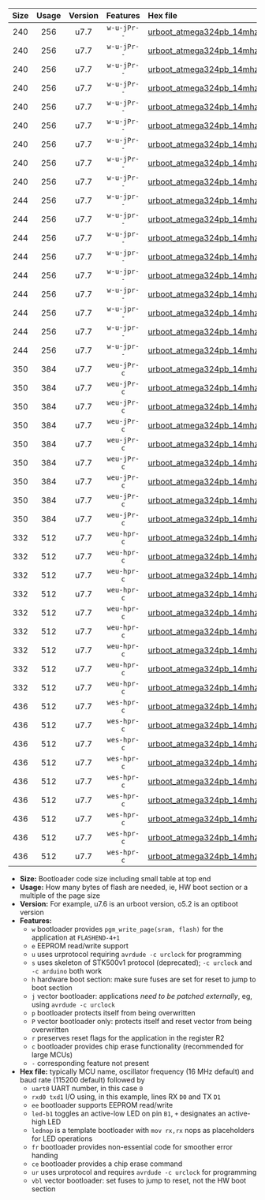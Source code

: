 |Size|Usage|Version|Features|Hex file|
|:-:|:-:|:-:|:-:|:--|
|240|256|u7.7|`w-u-jPr--`|[urboot_atmega324pb_14mhz7456_57600bps_uart0_rxd0_txd1_led+b0_ur_vbl.hex](https://raw.githubusercontent.com/stefanrueger/urboot.hex/main/mcus/atmega324pb/fcpu_14mhz7456/57600_bps/urboot_atmega324pb_14mhz7456_57600bps_uart0_rxd0_txd1_led+b0_ur_vbl.hex)|
|240|256|u7.7|`w-u-jPr--`|[urboot_atmega324pb_14mhz7456_57600bps_uart0_rxd0_txd1_led+b7_ur_vbl.hex](https://raw.githubusercontent.com/stefanrueger/urboot.hex/main/mcus/atmega324pb/fcpu_14mhz7456/57600_bps/urboot_atmega324pb_14mhz7456_57600bps_uart0_rxd0_txd1_led+b7_ur_vbl.hex)|
|240|256|u7.7|`w-u-jPr--`|[urboot_atmega324pb_14mhz7456_57600bps_uart0_rxd0_txd1_lednop_ur_vbl.hex](https://raw.githubusercontent.com/stefanrueger/urboot.hex/main/mcus/atmega324pb/fcpu_14mhz7456/57600_bps/urboot_atmega324pb_14mhz7456_57600bps_uart0_rxd0_txd1_lednop_ur_vbl.hex)|
|240|256|u7.7|`w-u-jPr--`|[urboot_atmega324pb_14mhz7456_57600bps_uart1_rxd2_txd3_led+b0_ur_vbl.hex](https://raw.githubusercontent.com/stefanrueger/urboot.hex/main/mcus/atmega324pb/fcpu_14mhz7456/57600_bps/urboot_atmega324pb_14mhz7456_57600bps_uart1_rxd2_txd3_led+b0_ur_vbl.hex)|
|240|256|u7.7|`w-u-jPr--`|[urboot_atmega324pb_14mhz7456_57600bps_uart1_rxd2_txd3_led+b7_ur_vbl.hex](https://raw.githubusercontent.com/stefanrueger/urboot.hex/main/mcus/atmega324pb/fcpu_14mhz7456/57600_bps/urboot_atmega324pb_14mhz7456_57600bps_uart1_rxd2_txd3_led+b7_ur_vbl.hex)|
|240|256|u7.7|`w-u-jPr--`|[urboot_atmega324pb_14mhz7456_57600bps_uart1_rxd2_txd3_lednop_ur_vbl.hex](https://raw.githubusercontent.com/stefanrueger/urboot.hex/main/mcus/atmega324pb/fcpu_14mhz7456/57600_bps/urboot_atmega324pb_14mhz7456_57600bps_uart1_rxd2_txd3_lednop_ur_vbl.hex)|
|240|256|u7.7|`w-u-jPr--`|[urboot_atmega324pb_14mhz7456_57600bps_uart2_rxe2_txe3_led+b0_ur_vbl.hex](https://raw.githubusercontent.com/stefanrueger/urboot.hex/main/mcus/atmega324pb/fcpu_14mhz7456/57600_bps/urboot_atmega324pb_14mhz7456_57600bps_uart2_rxe2_txe3_led+b0_ur_vbl.hex)|
|240|256|u7.7|`w-u-jPr--`|[urboot_atmega324pb_14mhz7456_57600bps_uart2_rxe2_txe3_led+b7_ur_vbl.hex](https://raw.githubusercontent.com/stefanrueger/urboot.hex/main/mcus/atmega324pb/fcpu_14mhz7456/57600_bps/urboot_atmega324pb_14mhz7456_57600bps_uart2_rxe2_txe3_led+b7_ur_vbl.hex)|
|240|256|u7.7|`w-u-jPr--`|[urboot_atmega324pb_14mhz7456_57600bps_uart2_rxe2_txe3_lednop_ur_vbl.hex](https://raw.githubusercontent.com/stefanrueger/urboot.hex/main/mcus/atmega324pb/fcpu_14mhz7456/57600_bps/urboot_atmega324pb_14mhz7456_57600bps_uart2_rxe2_txe3_lednop_ur_vbl.hex)|
|244|256|u7.7|`w-u-jpr--`|[urboot_atmega324pb_14mhz7456_57600bps_uart0_rxd0_txd1_led+b0_fr_ur_vbl.hex](https://raw.githubusercontent.com/stefanrueger/urboot.hex/main/mcus/atmega324pb/fcpu_14mhz7456/57600_bps/urboot_atmega324pb_14mhz7456_57600bps_uart0_rxd0_txd1_led+b0_fr_ur_vbl.hex)|
|244|256|u7.7|`w-u-jpr--`|[urboot_atmega324pb_14mhz7456_57600bps_uart0_rxd0_txd1_led+b7_fr_ur_vbl.hex](https://raw.githubusercontent.com/stefanrueger/urboot.hex/main/mcus/atmega324pb/fcpu_14mhz7456/57600_bps/urboot_atmega324pb_14mhz7456_57600bps_uart0_rxd0_txd1_led+b7_fr_ur_vbl.hex)|
|244|256|u7.7|`w-u-jpr--`|[urboot_atmega324pb_14mhz7456_57600bps_uart0_rxd0_txd1_lednop_fr_ur_vbl.hex](https://raw.githubusercontent.com/stefanrueger/urboot.hex/main/mcus/atmega324pb/fcpu_14mhz7456/57600_bps/urboot_atmega324pb_14mhz7456_57600bps_uart0_rxd0_txd1_lednop_fr_ur_vbl.hex)|
|244|256|u7.7|`w-u-jpr--`|[urboot_atmega324pb_14mhz7456_57600bps_uart1_rxd2_txd3_led+b0_fr_ur_vbl.hex](https://raw.githubusercontent.com/stefanrueger/urboot.hex/main/mcus/atmega324pb/fcpu_14mhz7456/57600_bps/urboot_atmega324pb_14mhz7456_57600bps_uart1_rxd2_txd3_led+b0_fr_ur_vbl.hex)|
|244|256|u7.7|`w-u-jpr--`|[urboot_atmega324pb_14mhz7456_57600bps_uart1_rxd2_txd3_led+b7_fr_ur_vbl.hex](https://raw.githubusercontent.com/stefanrueger/urboot.hex/main/mcus/atmega324pb/fcpu_14mhz7456/57600_bps/urboot_atmega324pb_14mhz7456_57600bps_uart1_rxd2_txd3_led+b7_fr_ur_vbl.hex)|
|244|256|u7.7|`w-u-jpr--`|[urboot_atmega324pb_14mhz7456_57600bps_uart1_rxd2_txd3_lednop_fr_ur_vbl.hex](https://raw.githubusercontent.com/stefanrueger/urboot.hex/main/mcus/atmega324pb/fcpu_14mhz7456/57600_bps/urboot_atmega324pb_14mhz7456_57600bps_uart1_rxd2_txd3_lednop_fr_ur_vbl.hex)|
|244|256|u7.7|`w-u-jpr--`|[urboot_atmega324pb_14mhz7456_57600bps_uart2_rxe2_txe3_led+b0_fr_ur_vbl.hex](https://raw.githubusercontent.com/stefanrueger/urboot.hex/main/mcus/atmega324pb/fcpu_14mhz7456/57600_bps/urboot_atmega324pb_14mhz7456_57600bps_uart2_rxe2_txe3_led+b0_fr_ur_vbl.hex)|
|244|256|u7.7|`w-u-jpr--`|[urboot_atmega324pb_14mhz7456_57600bps_uart2_rxe2_txe3_led+b7_fr_ur_vbl.hex](https://raw.githubusercontent.com/stefanrueger/urboot.hex/main/mcus/atmega324pb/fcpu_14mhz7456/57600_bps/urboot_atmega324pb_14mhz7456_57600bps_uart2_rxe2_txe3_led+b7_fr_ur_vbl.hex)|
|244|256|u7.7|`w-u-jpr--`|[urboot_atmega324pb_14mhz7456_57600bps_uart2_rxe2_txe3_lednop_fr_ur_vbl.hex](https://raw.githubusercontent.com/stefanrueger/urboot.hex/main/mcus/atmega324pb/fcpu_14mhz7456/57600_bps/urboot_atmega324pb_14mhz7456_57600bps_uart2_rxe2_txe3_lednop_fr_ur_vbl.hex)|
|350|384|u7.7|`weu-jPr-c`|[urboot_atmega324pb_14mhz7456_57600bps_uart0_rxd0_txd1_ee_led+b0_fr_ce_ur_vbl.hex](https://raw.githubusercontent.com/stefanrueger/urboot.hex/main/mcus/atmega324pb/fcpu_14mhz7456/57600_bps/urboot_atmega324pb_14mhz7456_57600bps_uart0_rxd0_txd1_ee_led+b0_fr_ce_ur_vbl.hex)|
|350|384|u7.7|`weu-jPr-c`|[urboot_atmega324pb_14mhz7456_57600bps_uart0_rxd0_txd1_ee_led+b7_fr_ce_ur_vbl.hex](https://raw.githubusercontent.com/stefanrueger/urboot.hex/main/mcus/atmega324pb/fcpu_14mhz7456/57600_bps/urboot_atmega324pb_14mhz7456_57600bps_uart0_rxd0_txd1_ee_led+b7_fr_ce_ur_vbl.hex)|
|350|384|u7.7|`weu-jPr-c`|[urboot_atmega324pb_14mhz7456_57600bps_uart0_rxd0_txd1_ee_lednop_fr_ce_ur_vbl.hex](https://raw.githubusercontent.com/stefanrueger/urboot.hex/main/mcus/atmega324pb/fcpu_14mhz7456/57600_bps/urboot_atmega324pb_14mhz7456_57600bps_uart0_rxd0_txd1_ee_lednop_fr_ce_ur_vbl.hex)|
|350|384|u7.7|`weu-jPr-c`|[urboot_atmega324pb_14mhz7456_57600bps_uart1_rxd2_txd3_ee_led+b0_fr_ce_ur_vbl.hex](https://raw.githubusercontent.com/stefanrueger/urboot.hex/main/mcus/atmega324pb/fcpu_14mhz7456/57600_bps/urboot_atmega324pb_14mhz7456_57600bps_uart1_rxd2_txd3_ee_led+b0_fr_ce_ur_vbl.hex)|
|350|384|u7.7|`weu-jPr-c`|[urboot_atmega324pb_14mhz7456_57600bps_uart1_rxd2_txd3_ee_led+b7_fr_ce_ur_vbl.hex](https://raw.githubusercontent.com/stefanrueger/urboot.hex/main/mcus/atmega324pb/fcpu_14mhz7456/57600_bps/urboot_atmega324pb_14mhz7456_57600bps_uart1_rxd2_txd3_ee_led+b7_fr_ce_ur_vbl.hex)|
|350|384|u7.7|`weu-jPr-c`|[urboot_atmega324pb_14mhz7456_57600bps_uart1_rxd2_txd3_ee_lednop_fr_ce_ur_vbl.hex](https://raw.githubusercontent.com/stefanrueger/urboot.hex/main/mcus/atmega324pb/fcpu_14mhz7456/57600_bps/urboot_atmega324pb_14mhz7456_57600bps_uart1_rxd2_txd3_ee_lednop_fr_ce_ur_vbl.hex)|
|350|384|u7.7|`weu-jPr-c`|[urboot_atmega324pb_14mhz7456_57600bps_uart2_rxe2_txe3_ee_led+b0_fr_ce_ur_vbl.hex](https://raw.githubusercontent.com/stefanrueger/urboot.hex/main/mcus/atmega324pb/fcpu_14mhz7456/57600_bps/urboot_atmega324pb_14mhz7456_57600bps_uart2_rxe2_txe3_ee_led+b0_fr_ce_ur_vbl.hex)|
|350|384|u7.7|`weu-jPr-c`|[urboot_atmega324pb_14mhz7456_57600bps_uart2_rxe2_txe3_ee_led+b7_fr_ce_ur_vbl.hex](https://raw.githubusercontent.com/stefanrueger/urboot.hex/main/mcus/atmega324pb/fcpu_14mhz7456/57600_bps/urboot_atmega324pb_14mhz7456_57600bps_uart2_rxe2_txe3_ee_led+b7_fr_ce_ur_vbl.hex)|
|350|384|u7.7|`weu-jPr-c`|[urboot_atmega324pb_14mhz7456_57600bps_uart2_rxe2_txe3_ee_lednop_fr_ce_ur_vbl.hex](https://raw.githubusercontent.com/stefanrueger/urboot.hex/main/mcus/atmega324pb/fcpu_14mhz7456/57600_bps/urboot_atmega324pb_14mhz7456_57600bps_uart2_rxe2_txe3_ee_lednop_fr_ce_ur_vbl.hex)|
|332|512|u7.7|`weu-hpr-c`|[urboot_atmega324pb_14mhz7456_57600bps_uart0_rxd0_txd1_ee_led+b0_fr_ce_ur.hex](https://raw.githubusercontent.com/stefanrueger/urboot.hex/main/mcus/atmega324pb/fcpu_14mhz7456/57600_bps/urboot_atmega324pb_14mhz7456_57600bps_uart0_rxd0_txd1_ee_led+b0_fr_ce_ur.hex)|
|332|512|u7.7|`weu-hpr-c`|[urboot_atmega324pb_14mhz7456_57600bps_uart0_rxd0_txd1_ee_led+b7_fr_ce_ur.hex](https://raw.githubusercontent.com/stefanrueger/urboot.hex/main/mcus/atmega324pb/fcpu_14mhz7456/57600_bps/urboot_atmega324pb_14mhz7456_57600bps_uart0_rxd0_txd1_ee_led+b7_fr_ce_ur.hex)|
|332|512|u7.7|`weu-hpr-c`|[urboot_atmega324pb_14mhz7456_57600bps_uart0_rxd0_txd1_ee_lednop_fr_ce_ur.hex](https://raw.githubusercontent.com/stefanrueger/urboot.hex/main/mcus/atmega324pb/fcpu_14mhz7456/57600_bps/urboot_atmega324pb_14mhz7456_57600bps_uart0_rxd0_txd1_ee_lednop_fr_ce_ur.hex)|
|332|512|u7.7|`weu-hpr-c`|[urboot_atmega324pb_14mhz7456_57600bps_uart1_rxd2_txd3_ee_led+b0_fr_ce_ur.hex](https://raw.githubusercontent.com/stefanrueger/urboot.hex/main/mcus/atmega324pb/fcpu_14mhz7456/57600_bps/urboot_atmega324pb_14mhz7456_57600bps_uart1_rxd2_txd3_ee_led+b0_fr_ce_ur.hex)|
|332|512|u7.7|`weu-hpr-c`|[urboot_atmega324pb_14mhz7456_57600bps_uart1_rxd2_txd3_ee_led+b7_fr_ce_ur.hex](https://raw.githubusercontent.com/stefanrueger/urboot.hex/main/mcus/atmega324pb/fcpu_14mhz7456/57600_bps/urboot_atmega324pb_14mhz7456_57600bps_uart1_rxd2_txd3_ee_led+b7_fr_ce_ur.hex)|
|332|512|u7.7|`weu-hpr-c`|[urboot_atmega324pb_14mhz7456_57600bps_uart1_rxd2_txd3_ee_lednop_fr_ce_ur.hex](https://raw.githubusercontent.com/stefanrueger/urboot.hex/main/mcus/atmega324pb/fcpu_14mhz7456/57600_bps/urboot_atmega324pb_14mhz7456_57600bps_uart1_rxd2_txd3_ee_lednop_fr_ce_ur.hex)|
|332|512|u7.7|`weu-hpr-c`|[urboot_atmega324pb_14mhz7456_57600bps_uart2_rxe2_txe3_ee_led+b0_fr_ce_ur.hex](https://raw.githubusercontent.com/stefanrueger/urboot.hex/main/mcus/atmega324pb/fcpu_14mhz7456/57600_bps/urboot_atmega324pb_14mhz7456_57600bps_uart2_rxe2_txe3_ee_led+b0_fr_ce_ur.hex)|
|332|512|u7.7|`weu-hpr-c`|[urboot_atmega324pb_14mhz7456_57600bps_uart2_rxe2_txe3_ee_led+b7_fr_ce_ur.hex](https://raw.githubusercontent.com/stefanrueger/urboot.hex/main/mcus/atmega324pb/fcpu_14mhz7456/57600_bps/urboot_atmega324pb_14mhz7456_57600bps_uart2_rxe2_txe3_ee_led+b7_fr_ce_ur.hex)|
|332|512|u7.7|`weu-hpr-c`|[urboot_atmega324pb_14mhz7456_57600bps_uart2_rxe2_txe3_ee_lednop_fr_ce_ur.hex](https://raw.githubusercontent.com/stefanrueger/urboot.hex/main/mcus/atmega324pb/fcpu_14mhz7456/57600_bps/urboot_atmega324pb_14mhz7456_57600bps_uart2_rxe2_txe3_ee_lednop_fr_ce_ur.hex)|
|436|512|u7.7|`wes-hpr-c`|[urboot_atmega324pb_14mhz7456_57600bps_uart0_rxd0_txd1_ee_led+b0_fr_ce.hex](https://raw.githubusercontent.com/stefanrueger/urboot.hex/main/mcus/atmega324pb/fcpu_14mhz7456/57600_bps/urboot_atmega324pb_14mhz7456_57600bps_uart0_rxd0_txd1_ee_led+b0_fr_ce.hex)|
|436|512|u7.7|`wes-hpr-c`|[urboot_atmega324pb_14mhz7456_57600bps_uart0_rxd0_txd1_ee_led+b7_fr_ce.hex](https://raw.githubusercontent.com/stefanrueger/urboot.hex/main/mcus/atmega324pb/fcpu_14mhz7456/57600_bps/urboot_atmega324pb_14mhz7456_57600bps_uart0_rxd0_txd1_ee_led+b7_fr_ce.hex)|
|436|512|u7.7|`wes-hpr-c`|[urboot_atmega324pb_14mhz7456_57600bps_uart0_rxd0_txd1_ee_lednop_fr_ce.hex](https://raw.githubusercontent.com/stefanrueger/urboot.hex/main/mcus/atmega324pb/fcpu_14mhz7456/57600_bps/urboot_atmega324pb_14mhz7456_57600bps_uart0_rxd0_txd1_ee_lednop_fr_ce.hex)|
|436|512|u7.7|`wes-hpr-c`|[urboot_atmega324pb_14mhz7456_57600bps_uart1_rxd2_txd3_ee_led+b0_fr_ce.hex](https://raw.githubusercontent.com/stefanrueger/urboot.hex/main/mcus/atmega324pb/fcpu_14mhz7456/57600_bps/urboot_atmega324pb_14mhz7456_57600bps_uart1_rxd2_txd3_ee_led+b0_fr_ce.hex)|
|436|512|u7.7|`wes-hpr-c`|[urboot_atmega324pb_14mhz7456_57600bps_uart1_rxd2_txd3_ee_led+b7_fr_ce.hex](https://raw.githubusercontent.com/stefanrueger/urboot.hex/main/mcus/atmega324pb/fcpu_14mhz7456/57600_bps/urboot_atmega324pb_14mhz7456_57600bps_uart1_rxd2_txd3_ee_led+b7_fr_ce.hex)|
|436|512|u7.7|`wes-hpr-c`|[urboot_atmega324pb_14mhz7456_57600bps_uart1_rxd2_txd3_ee_lednop_fr_ce.hex](https://raw.githubusercontent.com/stefanrueger/urboot.hex/main/mcus/atmega324pb/fcpu_14mhz7456/57600_bps/urboot_atmega324pb_14mhz7456_57600bps_uart1_rxd2_txd3_ee_lednop_fr_ce.hex)|
|436|512|u7.7|`wes-hpr-c`|[urboot_atmega324pb_14mhz7456_57600bps_uart2_rxe2_txe3_ee_led+b0_fr_ce.hex](https://raw.githubusercontent.com/stefanrueger/urboot.hex/main/mcus/atmega324pb/fcpu_14mhz7456/57600_bps/urboot_atmega324pb_14mhz7456_57600bps_uart2_rxe2_txe3_ee_led+b0_fr_ce.hex)|
|436|512|u7.7|`wes-hpr-c`|[urboot_atmega324pb_14mhz7456_57600bps_uart2_rxe2_txe3_ee_led+b7_fr_ce.hex](https://raw.githubusercontent.com/stefanrueger/urboot.hex/main/mcus/atmega324pb/fcpu_14mhz7456/57600_bps/urboot_atmega324pb_14mhz7456_57600bps_uart2_rxe2_txe3_ee_led+b7_fr_ce.hex)|
|436|512|u7.7|`wes-hpr-c`|[urboot_atmega324pb_14mhz7456_57600bps_uart2_rxe2_txe3_ee_lednop_fr_ce.hex](https://raw.githubusercontent.com/stefanrueger/urboot.hex/main/mcus/atmega324pb/fcpu_14mhz7456/57600_bps/urboot_atmega324pb_14mhz7456_57600bps_uart2_rxe2_txe3_ee_lednop_fr_ce.hex)|

- **Size:** Bootloader code size including small table at top end
- **Usage:** How many bytes of flash are needed, ie, HW boot section or a multiple of the page size
- **Version:** For example, u7.6 is an urboot version, o5.2 is an optiboot version
- **Features:**
  + `w` bootloader provides `pgm_write_page(sram, flash)` for the application at `FLASHEND-4+1`
  + `e` EEPROM read/write support
  + `u` uses urprotocol requiring `avrdude -c urclock` for programming
  + `s` uses skeleton of STK500v1 protocol (deprecated); `-c urclock` and `-c arduino` both work
  + `h` hardware boot section: make sure fuses are set for reset to jump to boot section
  + `j` vector bootloader: applications *need to be patched externally*, eg, using `avrdude -c urclock`
  + `p` bootloader protects itself from being overwritten
  + `P` vector bootloader only: protects itself and reset vector from being overwritten
  + `r` preserves reset flags for the application in the register R2
  + `c` bootloader provides chip erase functionality (recommended for large MCUs)
  + `-` corresponding feature not present
- **Hex file:** typically MCU name, oscillator frequency (16 MHz default) and baud rate (115200 default) followed by
  + `uart0` UART number, in this case `0`
  + `rxd0 txd1` I/O using, in this example, lines RX `D0` and TX `D1`
  + `ee` bootloader supports EEPROM read/write
  + `led-b1` toggles an active-low LED on pin `B1`, `+` designates an active-high LED
  + `lednop` is a template bootloader with `mov rx,rx` nops as placeholders for LED operations
  + `fr` bootloader provides non-essential code for smoother error handing
  + `ce` bootloader provides a chip erase command
  + `ur` uses urprotocol and requires `avrdude -c urclock` for programming
  + `vbl` vector bootloader: set fuses to jump to reset, not the HW boot section
